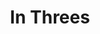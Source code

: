 ---
slug: in-threes
title: In Threes
media: Collage
size: 7" × 10.5"
images:
  - src: collage-in-threes
    width: 600
    height: 903
---